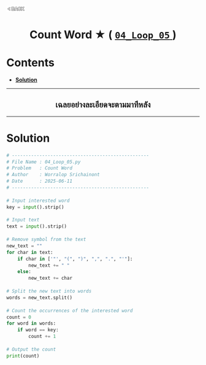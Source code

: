 <p align="left">
  <a href="../README.md">
    <img src="../../Z99-OTHERS/00-common/00-back.png" style="width:10%">
  </a>
</p>

<div align="center">
  <h1>
    Count Word ★ (
      <a href="https://drive.google.com/file/d/130yj5AwIA6seHeFRHLKiJdOnV5j98Lc_/view?usp=drive_link">
        <code>04_Loop_05</code>
      </a>
    )
  </h1>
</div>

# Contents

-   [**Solution**](#solution)

---

<div align="center">
  <h2>เฉลยอย่างละเอียดจะตามมาทีหลัง</h2>
</div>

---

# Solution

```python
# --------------------------------------------------
# File Name : 04_Loop_05.py
# Problem   : Count Word
# Author    : Worralop Srichainont
# Date      : 2025-06-11
# --------------------------------------------------

# Input interested word
key = input().strip()

# Input text
text = input().strip()

# Remove symbol from the text
new_text = ""
for char in text:
    if char in ['"', "(", ")", ",", ".", "'"]:
        new_text += " "
    else:
        new_text += char

# Split the new text into words
words = new_text.split()

# Count the occurrences of the interested word
count = 0
for word in words:
    if word == key:
        count += 1

# Output the count
print(count)
```
